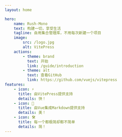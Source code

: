```yaml
---
layout: home

hero:
    name: Rush-Mono
    text: 构建一切，享受生活
    tagline: 自用集合管理库，不用每次新建一个项目
    image:
        src: /logo.jpg
        alt: VitePress
    actions:
        - theme: brand
          text: 开始
          link: /guide/introduction
        - theme: alt
          text: 查看GitHub
          link: https://github.com/vuejs/vitepress
features:
    - icon: ⚡️
      title: 由VitePress提供支持
      details: 快！
    - icon: 🖖
      title: 由Vue集成Markdown提供支持
      details: 美！
    - icon: 🛠️
      title: 每一个都极简却都不简单
      details: 简！
---
```


<style>
    .VPFeatures.VPHomeFeatures .items .item{
        width: 100%;
        
    }
    @media (min-width: 640px){
        .VPFeatures.VPHomeFeatures .items .item{
            width: calc(100% / 2);
        }
    }
    @media (min-width: 768px){
        .VPFeatures.VPHomeFeatures .items .item{
            width: calc(100% / 3);
        }
    }
    :root {
        --vp-home-hero-name-color: transparent;
        --vp-home-hero-name-background: -webkit-linear-gradient(120deg, #bd34fe, #41d1ff);
    }
</style>

